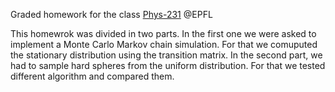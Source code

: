 Graded homework for the class [Phys-231](https://isa.epfl.ch/imoniteur_ISAP/!itffichecours.htm?ww_i_matiere=3575330530&amp;amp;ww_x_anneeacad=2305107546&amp;amp;ww_i_section=945571&amp;amp;ww_i_niveau=6683117&amp;amp;ww_c_langue=fr) @EPFL

This homewrok was divided in two parts. 
In the first one we were asked to implement a Monte Carlo Markov chain simulation. For that we comuputed the stationary distribution using the transition matrix.
In the second part, we had to sample hard spheres from the uniform distribution. For that we tested different algorithm and compared them.
